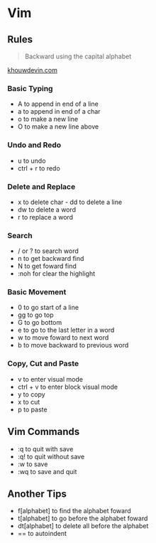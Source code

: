 # Vim

## Rules

> Backward using the capital alphabet

[khouwdevin.com](https://khouwdevin.com)

### Basic Typing

- A to append in end of a line
- a to append in end of a char
- o to make a new line
- O to make a new line above

### Undo and Redo

- u to undo
- ctrl + r to redo

### Delete and Replace

- x to delete char - dd to delete a line
- dw to delete a word
- r to replace a word

### Search

- / or ? to search word
- n to get backward find
- N to get foward find
- :noh for clear the highlight

### Basic Movement

- 0 to go start of a line
- gg to go top
- G to go bottom
- e to go to the last letter in a word
- w to move foward to next word
- b to move backward to previous word

### Copy, Cut and Paste

- v to enter visual mode
- ctrl + v to enter block visual mode
- y to copy
- x to cut
- p to paste

## Vim Commands

- :q to quit with save
- :q! to quit without save
- :w to save
- :wq to save and quit

## Another Tips 
- f[alphabet] to find the alphabet foward
- t[alphabet] to go before the alphabet foward
- dt[alphabet] to delete all before the alphabet
- == to autoindent